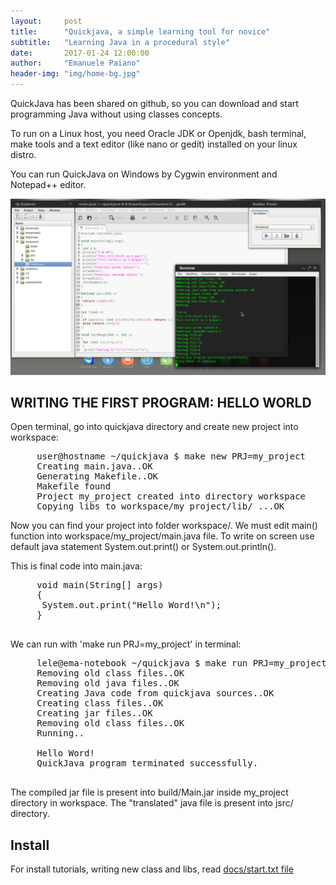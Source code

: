 ```yaml
---
layout:     post
title:      "Quickjava, a simple learning tool for novice"
subtitle:   "Learning Java in a procedural style"
date:       2017-01-24 12:00:00
author:     "Emanuele Paiano"
header-img: "img/home-bg.jpg"
---
```


<p>QuickJava has been shared on github, so you can download and start programming Java without using classes concepts.</p>

<p>To run on a Linux host, you need Oracle JDK or Openjdk, bash terminal, make tools and a text editor (like nano or gedit) installed on your linux distro.</p>

<p>You can run QuickJava on Windows by Cygwin environment and Notepad++ editor.</p>

<a href="#">
    <img src="https://github.com/emanuelepaiano/quickjava/blob/master/screenshot.png?raw=true" alt="Screenshot">
</a>

<h2 class="section-heading">WRITING THE FIRST PROGRAM: HELLO WORLD</h2>
<p>Open terminal, go into quickjava directory and create new project into workspace:</p>
<pre>
     user@hostname ~/quickjava $ make new PRJ=my_project
     Creating main.java..OK
     Generating Makefile..OK
     Makefile found
     Project my_project created into directory workspace 
     Copying libs to workspace/my_project/lib/ ...OK
</pre>

<p>Now you can find your project into folder workspace/. We must edit main() function
     into workspace/my_project/main.java file. To write on screen use default java statement
     System.out.print() or System.out.println().</p>
    
 <p>This is final code into main.java:</p>
    
<pre>
     void main(String[] args)
     {
      System.out.print("Hello Word!\n");
     }
 </pre>
     
     
<p> We can run with 'make run PRJ=my_project' in terminal:</p>

<pre>
     lele@ema-notebook ~/quickjava $ make run PRJ=my_project
     Removing old class files..OK
     Removing old java files..OK
     Creating Java code from quickjava sources..OK
     Creating class files..OK
     Creating jar files..OK
     Removing old class files..OK
     Running..

     Hello Word!
     QuickJava program terminated successfully.
 </pre>
  
  
  <p> The compiled jar file is present into build/Main.jar inside 
     my_project directory in workspace. The "translated" java file 
	 is present into jsrc/ directory.</p>


<h2 class="section-heading">Install</h2>

<p>For install tutorials, writing new class and libs, read <a href="https://github.com/emanuelepaiano/quickjava/blob/master/doc/START.TXT">docs/start.txt file</a></p>


